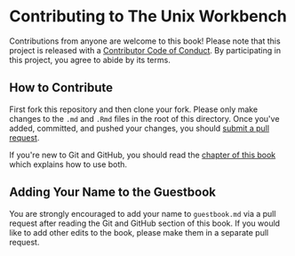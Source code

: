 # Contributing to The Unix Workbench

Contributions from anyone are welcome to this book! Please note that this
project is released with a [Contributor Code of Conduct](CONDUCT.md). By 
participating in this project, you agree to abide by its terms.

## How to Contribute

First fork this repository and then clone your fork. Please only make changes
to the `.md` and `.Rmd` files in the root of this directory. Once you've added,
committed, and pushed your changes, you should
[submit a pull request](https://github.com/seankross/the-unix-workbench/compare/).

If you're new to Git and GitHub, you should read the
[chapter of this book](http://seankross.com/the-unix-workbench/git-and-github.html)
which explains how to use both.

## Adding Your Name to the Guestbook

You are strongly encouraged to add your name to `guestbook.md` via a pull request 
after reading the Git and GitHub section of this book. If you would like to
add other edits to the book, please make them in a separate pull request.
